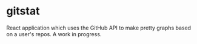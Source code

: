 # gitstat

React application which uses the GitHub API to make pretty graphs based on a
user's repos. A work in progress.
